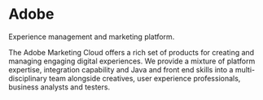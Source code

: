 # Adobe

Experience management and marketing platform.

The Adobe Marketing Cloud offers a rich set of products for creating and managing engaging digital experiences. We provide a mixture of platform expertise, integration capability and Java and front end skills into a multi-disciplinary team alongside creatives, user experience professionals, business analysts and testers.
